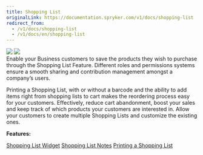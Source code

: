 ```yaml
---
title: Shopping List
originalLink: https://documentation.spryker.com/v1/docs/shopping-list
redirect_from:
  - /v1/docs/shopping-list
  - /v1/docs/en/shopping-list
---
```


<div class='feature-text'>
    <div class='feature-images'>
    <img class="light-mode" src="https://spryker.s3.eu-central-1.amazonaws.com/docs/Document+360/Capabilities+icons/light/shopping+list.svg"/>
    <img class="dark-mode" src="https://spryker.s3.eu-central-1.amazonaws.com/docs/Document+360/Capabilities+icons/dark/shopping+list.svg"/>
    </div>
    <div class="feature-text-wrap">
Enable your Business customers to save the products they wish to purchase through the Shopping List Feature. Different roles and permissions systems ensure a smooth sharing and contribution management amongst a company’s users.

Printing a Shopping List, with or without a barcode and the ability to add items right from shopping lists to cart makes the reordering process easy for your customers. Effectively, reduce cart abandonment, boost your sales and keep track of which products your customers are interested in. Allow your customers to create multiple Shopping Lists and customize the existing ones.
</div>
</div>

**Features:**
<div>
<a class="feature-link" href="https://documentation.spryker.com/v1/docs/shopping-list-widget">Shopping List Widget</a>
<a class="feature-link" href="https://documentation.spryker.com/v1/docs/shopping-list-notes">Shopping List Notes</a>
<a class="feature-link" href="https://documentation.spryker.com/v1/docs/printing-shopping-list">Printing a Shopping List</a>
    </div>
